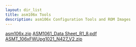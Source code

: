 ```yaml
---
layout: dir_list
title: asm106x Tools
description: asm106x Configuration Tools and ROM Images 
---
```


[asm106x.zip](https://github.com/pcengines/pcengines_internal_documentation/files/7220457/asm106x.zip)
[ASM1061_Data Sheet_R1_8.pdf](https://github.com/pcengines/pcengines_internal_documentation/files/7220458/ASM1061_Data.Sheet_R1_8.pdf)
[ASMT_106xFWUpg1021_N427_V2.zip](https://github.com/pcengines/pcengines_internal_documentation/files/7220459/ASMT_106xFWUpg1021_N427_V2.zip)
